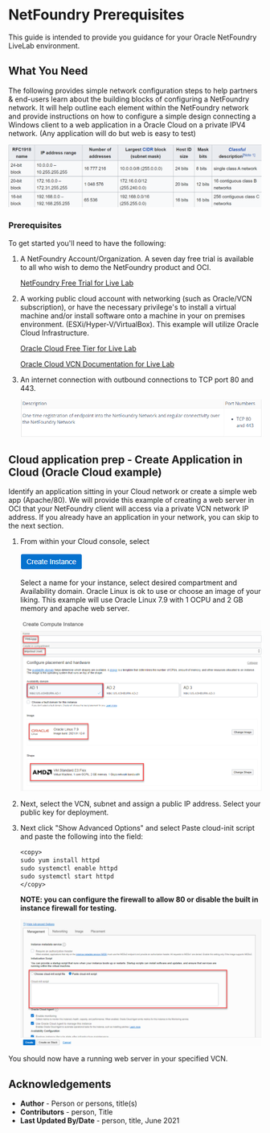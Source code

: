
# NetFoundry Prerequisites

This guide is intended to provide you guidance for your Oracle NetFoundry LiveLab environment. 

## What You Need

The following provides simple network configuration steps to help partners & end-users learn about the building blocks of configuring a NetFoundry network.  It will help outline each element within the NetFoundry network and provide instructions on how to configure a simple design connecting a Windows client to a web application in a Oracle Cloud on a private IPV4 network. (Any application will do but web is easy to test)

![](images/rfc1918.png " ")


### Prerequisites

To get started you'll need to have the following:

1. A NetFoundry Account/Organization. A seven day free trial is available to all who wish to demo the NetFoundry product and OCI.

	[NetFoundry Free Trial for Live Lab](https://nfconsole.io/signup)
 
2. A working public cloud account with networking (such as Oracle/VCN subscription), or have the necessary privilege's to install a virtual machine and/or install software onto a machine in your on premises environment. (ESXi/Hyper-V/VirtualBox). This example will utilize Oracle Cloud Infrastructure.
 
	[Oracle Cloud Free Tier for Live Lab](https://www.oracle.com/cloud/free/)
 
	[Oracle Cloud VCN Documentation for Live Lab](https://docs.oracle.com/en-us/iaas/Content/GSG/Tasks/creatingnetwork.htm)
   
3. An internet connection with outbound connections to TCP port 80 and 443.

	![](images/diag.5.png)

## Cloud application prep - Create Application in Cloud (Oracle Cloud example)

Identify an application sitting in your Cloud network or create a simple web app (Apache/80). We will provide this example of creating a web server in OCI that your NetFoundry client will access via a private VCN network IP address. If you already have an application in your network, you can skip to the next section.

1. From within your Cloud console, select 

	![](images/diag1.5.png)
   
	Select a name for your instance, select desired compartment and Availability domain. Oracle Linux is ok to use or choose an image of your liking. This example will use Oracle Linux 7.9 with 1 OCPU and 2 GB memory and apache web server.

	![](images/diag2.png)

2. Next, select the VCN, subnet and assign a public IP address.  Select your public key for deployment.

3. Next click "Show Advanced Options" and select Paste cloud-init script and paste the following into the field:

	````
	<copy>
	sudo yum install httpd
	sudo systemctl enable httpd
	sudo systemctl start httpd
	</copy>
	````

	**NOTE: you can configure the firewall to allow 80 or disable the built in instance firewall for testing.**

	![](images/diag3.png)

You should now have a running web server in your specified VCN.


## Acknowledgements
* **Author** - Person or persons, title(s)
* **Contributors** -  person, Title
* **Last Updated By/Date** - person, title,  June 2021





